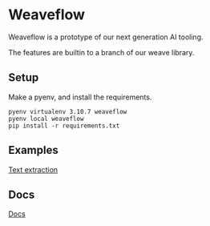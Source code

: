 # Weaveflow

Weaveflow is a prototype of our next generation AI tooling.

The features are builtin to a branch of our weave library.

## Setup

Make a pyenv, and install the requirements.

```
pyenv virtualenv 3.10.7 weaveflow
pyenv local weaveflow
pip install -r requirements.txt
```

## Examples

[Text extraction](examples/text-extract/)

## Docs

[Docs](docs/)

